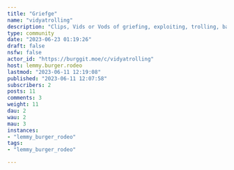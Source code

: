 ```yaml
---
title: "Griefge" 
name: "vidyatrolling"
description: "Clips, Vids or Vods of griefing, exploiting, trolling, baiting or general Toomfoolery for reactions and lulz in Interactive Computer Games or related mediums."
type: community
date: "2023-06-23 01:19:26"
draft: false
nsfw: false
actor_id: "https://burggit.moe/c/vidyatrolling"
host: lemmy.burger.rodeo
lastmod: "2023-06-11 12:19:08"
published: "2023-06-11 12:07:58"
subscribers: 2
posts: 11
comments: 3
weight: 11
dau: 2
wau: 2
mau: 3
instances:
- "lemmy_burger_rodeo"
tags: 
- "lemmy_burger_rodeo"

---
```

